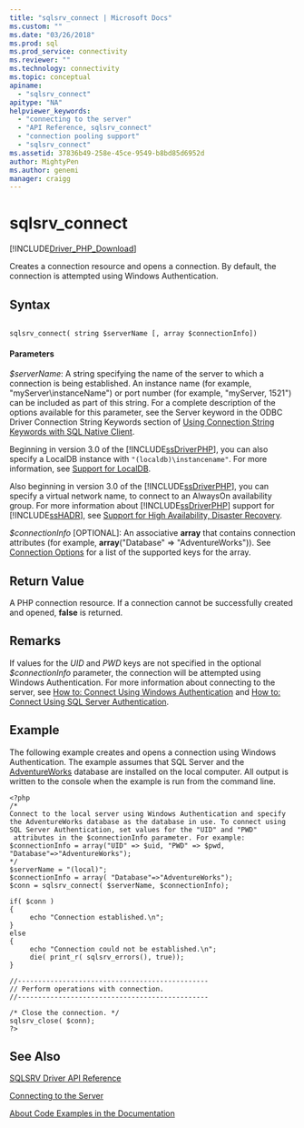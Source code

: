 ```yaml
---
title: "sqlsrv_connect | Microsoft Docs"
ms.custom: ""
ms.date: "03/26/2018"
ms.prod: sql
ms.prod_service: connectivity
ms.reviewer: ""
ms.technology: connectivity
ms.topic: conceptual
apiname: 
  - "sqlsrv_connect"
apitype: "NA"
helpviewer_keywords: 
  - "connecting to the server"
  - "API Reference, sqlsrv_connect"
  - "connection pooling support"
  - "sqlsrv_connect"
ms.assetid: 37836b49-258e-45ce-9549-b8bd85d6952d
author: MightyPen
ms.author: genemi
manager: craigg
---
```

# sqlsrv_connect
[!INCLUDE[Driver_PHP_Download](../../includes/driver_php_download.md)]

Creates a connection resource and opens a connection. By default, the connection is attempted using Windows Authentication.  
  
## Syntax  
  
```  
  
sqlsrv_connect( string $serverName [, array $connectionInfo])  
```  
  
#### Parameters  
*$serverName*: A string specifying the name of the server to which a connection is being established. An instance name (for example, "myServer\instanceName") or port number (for example, "myServer, 1521") can be included as part of this string. For a complete description of the options available for this parameter, see the Server keyword in the ODBC Driver Connection String Keywords section of [Using Connection String Keywords with SQL Native Client](../../relational-databases/native-client/applications/using-connection-string-keywords-with-sql-server-native-client.md).  
  
Beginning in version 3.0 of the [!INCLUDE[ssDriverPHP](../../includes/ssdriverphp_md.md)], you can also specify a LocalDB instance with `"(localdb)\instancename"`. For more information, see [Support for LocalDB](../../connect/php/php-driver-for-sql-server-support-for-localdb.md).  
  
Also beginning in version 3.0 of the [!INCLUDE[ssDriverPHP](../../includes/ssdriverphp_md.md)], you can specify a virtual network name, to connect to an AlwaysOn availability group. For more information about [!INCLUDE[ssDriverPHP](../../includes/ssdriverphp_md.md)] support for [!INCLUDE[ssHADR](../../includes/sshadr_md.md)], see [Support for High Availability, Disaster Recovery](../../connect/php/php-driver-for-sql-server-support-for-high-availability-disaster-recovery.md).  
  
*$connectionInfo* [OPTIONAL]: An associative **array** that contains connection attributes (for example, **array**("Database" => "AdventureWorks")). See [Connection Options](../../connect/php/connection-options.md) for a list of the supported keys for the array.  
  
## Return Value  
A PHP connection resource. If a connection cannot be successfully created and opened, **false** is returned.  
  
## Remarks  
If values for the *UID* and *PWD* keys are not specified in the optional *$connectionInfo* parameter, the connection will be attempted using Windows Authentication. For more information about connecting to the server, see [How to: Connect Using Windows Authentication](../../connect/php/how-to-connect-using-windows-authentication.md) and [How to: Connect Using SQL Server Authentication](../../connect/php/how-to-connect-using-sql-server-authentication.md).  
  
## Example  
The following example creates and opens a connection using Windows Authentication. The example assumes that SQL Server and the [AdventureWorks](http://www.codeplex.com/SqlServerSamples) database are installed on the local computer. All output is written to the console when the example is run from the command line.  
  
```  
<?php  
/*  
Connect to the local server using Windows Authentication and specify  
the AdventureWorks database as the database in use. To connect using  
SQL Server Authentication, set values for the "UID" and "PWD"  
 attributes in the $connectionInfo parameter. For example:  
$connectionInfo = array("UID" => $uid, "PWD" => $pwd, "Database"=>"AdventureWorks");  
*/  
$serverName = "(local)";  
$connectionInfo = array( "Database"=>"AdventureWorks");  
$conn = sqlsrv_connect( $serverName, $connectionInfo);  
  
if( $conn )  
{  
     echo "Connection established.\n";  
}  
else  
{  
     echo "Connection could not be established.\n";  
     die( print_r( sqlsrv_errors(), true));  
}  
  
//-----------------------------------------------  
// Perform operations with connection.  
//-----------------------------------------------  
  
/* Close the connection. */  
sqlsrv_close( $conn);  
?>  
```  
  
## See Also  
[SQLSRV Driver API Reference](../../connect/php/sqlsrv-driver-api-reference.md)

[Connecting to the Server](../../connect/php/connecting-to-the-server.md)

[About Code Examples in the Documentation](../../connect/php/about-code-examples-in-the-documentation.md)  
  
